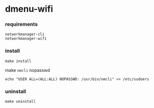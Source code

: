 # dmenu-wifi

### requirements
```
networkmanager-cli
networkmanager-wifi
```

### install
```
make install
```
make `nmcli` nopasswd
```
echo "USER ALL=(ALL:ALL) NOPASSWD: /usr/bin/nmcli" >> /etc/sudoers
```


### uninstall
```
make uninstall
```
